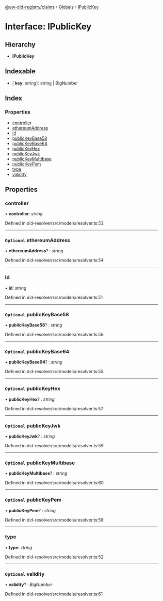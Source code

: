 [@ew-did-registry/claims](../README.md) › [Globals](../globals.md) › [IPublicKey](ipublickey.md)

# Interface: IPublicKey

## Hierarchy

* **IPublicKey**

## Indexable

* \[ **key**: *string*\]: string | BigNumber

## Index

### Properties

* [controller](ipublickey.md#controller)
* [ethereumAddress](ipublickey.md#optional-ethereumaddress)
* [id](ipublickey.md#id)
* [publicKeyBase58](ipublickey.md#optional-publickeybase58)
* [publicKeyBase64](ipublickey.md#optional-publickeybase64)
* [publicKeyHex](ipublickey.md#optional-publickeyhex)
* [publicKeyJwk](ipublickey.md#optional-publickeyjwk)
* [publicKeyMultibase](ipublickey.md#optional-publickeymultibase)
* [publicKeyPem](ipublickey.md#optional-publickeypem)
* [type](ipublickey.md#type)
* [validity](ipublickey.md#optional-validity)

## Properties

###  controller

• **controller**: *string*

Defined in did-resolver/src/models/resolver.ts:53

___

### `Optional` ethereumAddress

• **ethereumAddress**? : *string*

Defined in did-resolver/src/models/resolver.ts:54

___

###  id

• **id**: *string*

Defined in did-resolver/src/models/resolver.ts:51

___

### `Optional` publicKeyBase58

• **publicKeyBase58**? : *string*

Defined in did-resolver/src/models/resolver.ts:56

___

### `Optional` publicKeyBase64

• **publicKeyBase64**? : *string*

Defined in did-resolver/src/models/resolver.ts:55

___

### `Optional` publicKeyHex

• **publicKeyHex**? : *string*

Defined in did-resolver/src/models/resolver.ts:57

___

### `Optional` publicKeyJwk

• **publicKeyJwk**? : *string*

Defined in did-resolver/src/models/resolver.ts:59

___

### `Optional` publicKeyMultibase

• **publicKeyMultibase**? : *string*

Defined in did-resolver/src/models/resolver.ts:60

___

### `Optional` publicKeyPem

• **publicKeyPem**? : *string*

Defined in did-resolver/src/models/resolver.ts:58

___

###  type

• **type**: *string*

Defined in did-resolver/src/models/resolver.ts:52

___

### `Optional` validity

• **validity**? : *BigNumber*

Defined in did-resolver/src/models/resolver.ts:61
